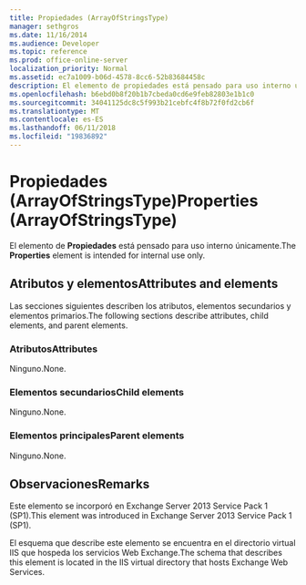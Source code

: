 ```yaml
---
title: Propiedades (ArrayOfStringsType)
manager: sethgros
ms.date: 11/16/2014
ms.audience: Developer
ms.topic: reference
ms.prod: office-online-server
localization_priority: Normal
ms.assetid: ec7a1009-b06d-4578-8cc6-52b83684458c
description: El elemento de propiedades está pensado para uso interno únicamente.
ms.openlocfilehash: b6ebd0b8f20b1b7cbeda0cd6e9feb82803e1b1c0
ms.sourcegitcommit: 34041125dc8c5f993b21cebfc4f8b72f0fd2cb6f
ms.translationtype: MT
ms.contentlocale: es-ES
ms.lasthandoff: 06/11/2018
ms.locfileid: "19836892"
---
```

# <a name="properties-arrayofstringstype"></a><span data-ttu-id="b6fa7-103">Propiedades (ArrayOfStringsType)</span><span class="sxs-lookup"><span data-stu-id="b6fa7-103">Properties (ArrayOfStringsType)</span></span>

<span data-ttu-id="b6fa7-104">El elemento de **Propiedades** está pensado para uso interno únicamente.</span><span class="sxs-lookup"><span data-stu-id="b6fa7-104">The **Properties** element is intended for internal use only.</span></span> 

## <a name="attributes-and-elements"></a><span data-ttu-id="b6fa7-105">Atributos y elementos</span><span class="sxs-lookup"><span data-stu-id="b6fa7-105">Attributes and elements</span></span>

<span data-ttu-id="b6fa7-106">Las secciones siguientes describen los atributos, elementos secundarios y elementos primarios.</span><span class="sxs-lookup"><span data-stu-id="b6fa7-106">The following sections describe attributes, child elements, and parent elements.</span></span>
  
### <a name="attributes"></a><span data-ttu-id="b6fa7-107">Atributos</span><span class="sxs-lookup"><span data-stu-id="b6fa7-107">Attributes</span></span>

<span data-ttu-id="b6fa7-108">Ninguno.</span><span class="sxs-lookup"><span data-stu-id="b6fa7-108">None.</span></span>
  
### <a name="child-elements"></a><span data-ttu-id="b6fa7-109">Elementos secundarios</span><span class="sxs-lookup"><span data-stu-id="b6fa7-109">Child elements</span></span>

<span data-ttu-id="b6fa7-110">Ninguno.</span><span class="sxs-lookup"><span data-stu-id="b6fa7-110">None.</span></span>
  
### <a name="parent-elements"></a><span data-ttu-id="b6fa7-111">Elementos principales</span><span class="sxs-lookup"><span data-stu-id="b6fa7-111">Parent elements</span></span>

<span data-ttu-id="b6fa7-112">Ninguno.</span><span class="sxs-lookup"><span data-stu-id="b6fa7-112">None.</span></span>
  
## <a name="remarks"></a><span data-ttu-id="b6fa7-113">Observaciones</span><span class="sxs-lookup"><span data-stu-id="b6fa7-113">Remarks</span></span>

<span data-ttu-id="b6fa7-114">Este elemento se incorporó en Exchange Server 2013 Service Pack 1 (SP1).</span><span class="sxs-lookup"><span data-stu-id="b6fa7-114">This element was introduced in Exchange Server 2013 Service Pack 1 (SP1).</span></span>
  
<span data-ttu-id="b6fa7-115">El esquema que describe este elemento se encuentra en el directorio virtual IIS que hospeda los servicios Web Exchange.</span><span class="sxs-lookup"><span data-stu-id="b6fa7-115">The schema that describes this element is located in the IIS virtual directory that hosts Exchange Web Services.</span></span>
  

